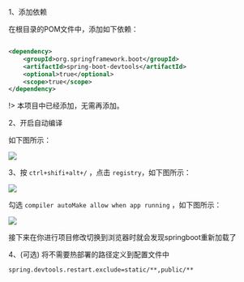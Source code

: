 1、添加依赖

在根目录的POM文件中，添加如下依赖：

```xml

<dependency>
    <groupId>org.springframework.boot</groupId>
    <artifactId>spring-boot-devtools</artifactId>
    <optional>true</optional>
    <scope>true</scope>
</dependency>
```

!> 本项目中已经添加，无需再添加。

2、开启自动编译

如下图所示：

![](https://img.zxdmy.com/2022/202201262206340.png)

3、按 `ctrl+shifi+alt+/` ，点击 `registry`，如下图所示：

![](https://img.zxdmy.com/2022/202201262206430.png)

勾选 `compiler autoMake allow when app running` ，如下图所示：

![](https://img.zxdmy.com/2022/202201262206993.png)

接下来在你进行项目修改切换到浏览器时就会发现springboot重新加载了

4、(可选) 将不需要热部署的路径定义到配置文件中

```text
spring.devtools.restart.exclude=static/**,public/**
``` 
